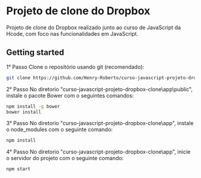 # Projeto de clone do Dropbox
Projeto de clone do Dropbox realizado junto ao curso de JavaScript da Hcode, com foco nas funcionalidades em JavaScript.

## Getting started

1° Passo
Clone o repositório usando git (recomendado):
```bash
git clone https://github.com/Henry-Roberto/curso-javascript-projeto-dropbox-clone.git
```

2° Passo
No diretorio "curso-javascript-projeto-dropbox-clone\app\public", instale o pacote Bower com o seguintes comandos:
```bash
npm install -g bower
bower install
```

3° Passo
No diretorio "curso-javascript-projeto-dropbox-clone\app", instale o node_modules com o seguinte comando:
 ```bash
npm install
```

4° Passo
No diretorio "curso-javascript-projeto-dropbox-clone\app", inicie o servidor do projeto com o seguinte comando:
```bash
npm start
```
